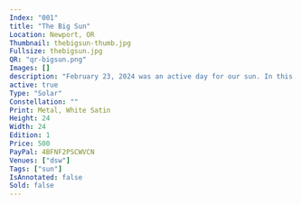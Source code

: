 ```yaml
---
Index: "001"
title: "The Big Sun"
Location: Newport, OR
Thumbnail: thebigsun-thumb.jpg
Fullsize: thebigsun.jpg 
QR: "qr-bigsun.png"
Images: []
description: "February 23, 2024 was an active day for our sun. In this image, the prominent sunspot on the lower left is AR3590. This mega-sunspot is larger than 9 earths and was a record for this 11-year  solar cycle (Solar Cycle 25). Although AR3590 was known to produce one of the largest and strongest solar flares of cycle 25, in this photograph you can clearly see a filament streaming out of AR3591 in the upper left. Combined with the fine-detailed prominences dancing across the edge of the sun's disk, this high resolution print is strikingly detailed and simply stunning to observe on a 4-foot square frame of black metal."
active: true
Type: "Solar"
Constellation: ""
Print: Metal, White Satin
Height: 24
Width: 24
Edition: 1
Price: 500
PayPal: 4BFNF2PSCWVCN
Venues: ["dsw"]
Tags: ["sun"]           
IsAnnotated: false
Sold: false
---
```

